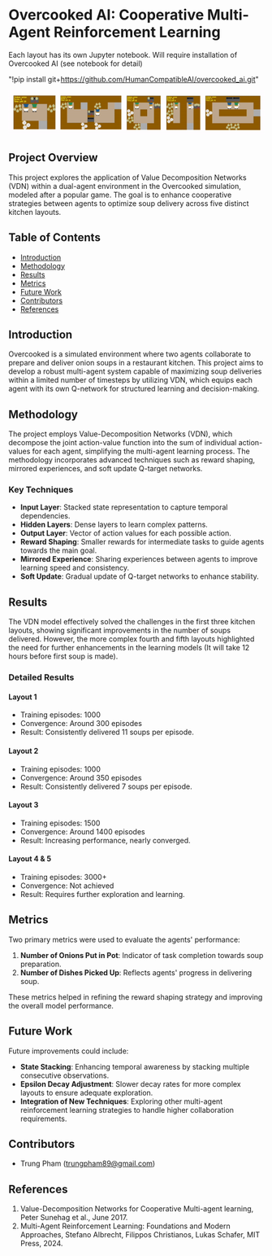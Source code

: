 # Overcooked AI: Cooperative Multi-Agent Reinforcement Learning


Each layout has its own Jupyter notebook. Will require installation of Overcooked AI (see notebook for detail)

"!pip install git+https://github.com/HumanCompatibleAI/overcooked_ai.git"

![Description](/figure/overcooked_ai.gif)


## Project Overview

This project explores the application of Value Decomposition Networks (VDN) within a dual-agent environment in the Overcooked simulation, modeled after a popular game. The goal is to enhance cooperative strategies between agents to optimize soup delivery across five distinct kitchen layouts.

## Table of Contents

- [Introduction](#introduction)
- [Methodology](#methodology)
- [Results](#results)
- [Metrics](#metrics)
- [Future Work](#future-work)
- [Contributors](#contributors)
- [References](#references)

## Introduction

Overcooked is a simulated environment where two agents collaborate to prepare and deliver onion soups in a restaurant kitchen. This project aims to develop a robust multi-agent system capable of maximizing soup deliveries within a limited number of timesteps by utilizing VDN, which equips each agent with its own Q-network for structured learning and decision-making.

## Methodology

The project employs Value-Decomposition Networks (VDN), which decompose the joint action-value function into the sum of individual action-values for each agent, simplifying the multi-agent learning process. The methodology incorporates advanced techniques such as reward shaping, mirrored experiences, and soft update Q-target networks.

### Key Techniques

- **Input Layer**: Stacked state representation to capture temporal dependencies.
- **Hidden Layers**: Dense layers to learn complex patterns.
- **Output Layer**: Vector of action values for each possible action.
- **Reward Shaping**: Smaller rewards for intermediate tasks to guide agents towards the main goal.
- **Mirrored Experience**: Sharing experiences between agents to improve learning speed and consistency.
- **Soft Update**: Gradual update of Q-target networks to enhance stability.

## Results

The VDN model effectively solved the challenges in the first three kitchen layouts, showing significant improvements in the number of soups delivered. However, the more complex fourth and fifth layouts highlighted the need for further enhancements in the learning models (It will take 12 hours before first soup is made).

### Detailed Results

#### Layout 1

- Training episodes: 1000
- Convergence: Around 300 episodes
- Result: Consistently delivered 11 soups per episode.

#### Layout 2

- Training episodes: 1000
- Convergence: Around 350 episodes
- Result: Consistently delivered 7 soups per episode.

#### Layout 3

- Training episodes: 1500
- Convergence: Around 1400 episodes
- Result: Increasing performance, nearly converged.

#### Layout 4 & 5

- Training episodes: 3000+
- Convergence: Not achieved
- Result: Requires further exploration and learning.

## Metrics

Two primary metrics were used to evaluate the agents' performance:

1. **Number of Onions Put in Pot**: Indicator of task completion towards soup preparation.
2. **Number of Dishes Picked Up**: Reflects agents' progress in delivering soup.

These metrics helped in refining the reward shaping strategy and improving the overall model performance.

## Future Work

Future improvements could include:

- **State Stacking**: Enhancing temporal awareness by stacking multiple consecutive observations.
- **Epsilon Decay Adjustment**: Slower decay rates for more complex layouts to ensure adequate exploration.
- **Integration of New Techniques**: Exploring other multi-agent reinforcement learning strategies to handle higher collaboration requirements.

## Contributors

- Trung Pham ([trungpham89@gmail.com](mailto:trungpham89@gmail.com))

## References

1. Value-Decomposition Networks for Cooperative Multi-agent learning, Peter Sunehag et al., June 2017.
2. Multi-Agent Reinforcement Learning: Foundations and Modern Approaches, Stefano Albrecht, Filippos Christianos, Lukas Schafer, MIT Press, 2024.
